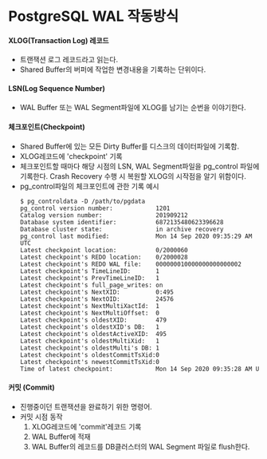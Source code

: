 # PostgreSQL WAL 작동방식

#### XLOG(Transaction Log) 레코드
- 트랜잭션 로그 레코드라고 읽는다.
- Shared Buffer의 버퍼에 작업한 변경내용을 기록하는 단위이다.

#### LSN(Log Sequence Number)
- WAL Buffer 또는 WAL Segment파일에 XLOG를 남기는 순번을 이야기한다.

#### 체크포인트(Checkpoint)
- Shared Buffer에 있는 모든 Dirty Buffer를 디스크의 데이터파일에 기록함.
- XLOG레코드에 'checkpoint' 기록
- 체크포인트할 때마다 해당 시점의 LSN, WAL Segment파일을 pg_control 파일에 기록한다. Crash Recovery 수행 시 복원할 XLOG의 시작점을 알기 위함이다.
- pg_control파일의 체크포인트에 관한 기록 예시
  ```
  $ pg_controldata -D /path/to/pgdata
  pg_control version number:            1201
  Catalog version number:               201909212
  Database system identifier:           6872135480623396628
  Database cluster state:               in archive recovery
  pg_control last modified:             Mon 14 Sep 2020 09:35:29 AM UTC
  Latest checkpoint location:           0/2000060
  Latest checkpoint's REDO location:    0/2000028
  Latest checkpoint's REDO WAL file:    000000010000000000000002
  Latest checkpoint's TimeLineID:       1
  Latest checkpoint's PrevTimeLineID:   1
  Latest checkpoint's full_page_writes: on
  Latest checkpoint's NextXID:          0:495
  Latest checkpoint's NextOID:          24576
  Latest checkpoint's NextMultiXactId:  1
  Latest checkpoint's NextMultiOffset:  0
  Latest checkpoint's oldestXID:        479
  Latest checkpoint's oldestXID's DB:   1
  Latest checkpoint's oldestActiveXID:  495
  Latest checkpoint's oldestMultiXid:   1
  Latest checkpoint's oldestMulti's DB: 1
  Latest checkpoint's oldestCommitTsXid:0
  Latest checkpoint's newestCommitTsXid:0
  Time of latest checkpoint:            Mon 14 Sep 2020 09:35:28 AM U
  ```

#### 커밋 (Commit)
- 진행중이던 트랜잭션을 완료하기 위한 명령어.
- 커밋 시점 동작
  1. XLOG레코드에 'commit'레코드 기록
  2. WAL Buffer에 적재
  3. WAL Buffer의 레코드를 DB클러스터의 WAL Segment 파일로 flush한다.


